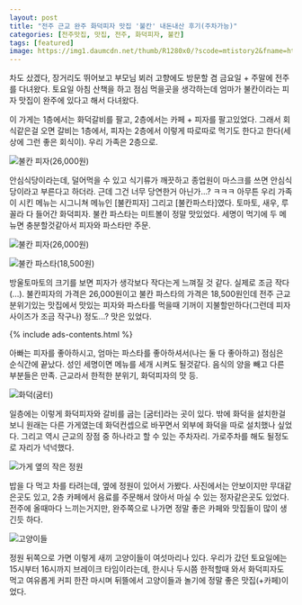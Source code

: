 ```yaml
---
layout: post
title: "전주 근교 완주 화덕피자 맛집 '불칸' 내돈내산 후기(주차가능)"
categories: [전주맛집, 맛집, 전주, 화덕피자, 불칸]
tags: [featured]
image: https://img1.daumcdn.net/thumb/R1280x0/?scode=mtistory2&fname=https%3A%2F%2Fblog.kakaocdn.net%2Fdn%2Fcjf9Z0%2FbtriaQsqBEQ%2FWE59MohetUpQyEVbNdWgyk%2Fimg.png
---
```


차도 샀겠다, 장거리도 뛰어보고 부모님 뵈러 고향에도 방문할 겸 금요일 + 주말에 전주를 다녀왔다. 토요일 아침 산책을 하고 점심 먹을곳을 생각하는데 엄마가 불칸이라는 피자 맛집이 완주에 있다고 해서 다녀왔다.

이 가게는 1층에서는 화덕갈비를 팔고, 2층에서는 카페 + 피자를 팔고있었다. 그래서 회식같은걸 오면 갈비는 1층에서, 피자는 2층에서 이렇게 따로따로 먹기도 한다고 한다(세상에 그런 좋은 회식이). 우리 가족은 2층으로.

![불칸 피자(26,000원)](https://img1.daumcdn.net/thumb/R1280x0/?scode=mtistory2&fname=https%3A%2F%2Fblog.kakaocdn.net%2Fdn%2Fcjf9Z0%2FbtriaQsqBEQ%2FWE59MohetUpQyEVbNdWgyk%2Fimg.png)

안심식당이라는데, 덜어먹을 수 있고 식기류가 깨끗하고 종업원이 마스크를 쓰면 안심식당이라고 부른다고 하더라. 근데 그건 너무 당연한거 아닌가...? ㅋㅋㅋ 아무튼 우리 가족이 시킨 메뉴는 시그니쳐 메뉴인 [불칸피자] 그리고 [불칸파스타]였다. 토마토, 새우, 루꼴라 다 들어간 화덕피자. 불칸 파스타는 미트볼이 정말 맛있었다. 세명이 먹기에 두 메뉴면 충분할것같아서 피자와 파스타만 주문.

![불칸 피자(26,000원)](https://img1.daumcdn.net/thumb/R1280x0/?scode=mtistory2&fname=https%3A%2F%2Fblog.kakaocdn.net%2Fdn%2FrHA50%2Fbtrh9A449lt%2F62PfWobudgkUtAd5TSpfSk%2Fimg.png)

![불칸 파스타(18,500원)](https://img1.daumcdn.net/thumb/R1280x0/?scode=mtistory2&fname=https%3A%2F%2Fblog.kakaocdn.net%2Fdn%2Fch4sWe%2Fbtrh8C9S9XX%2FORYY5BtKvF6yH9EtImrVv0%2Fimg.png)

방울토마토의 크기를 보면 피자가 생각보다 작다는게 느껴질 것 같다. 실제로 조금 작다(...). 불칸피자의 가격은 26,000원이고 불칸 파스타의 가격은 18,500원인데 전주 근교 분위기있는 맛집에서 맛있는 피자와 파스타를 먹을때 기꺼이 지불할만하다(그런데 피자 사이즈가 조금 작구나) 정도...? 맛은 있었다.

{% include ads-contents.html %}

아빠는 피자를 좋아하시고, 엄마는 파스타를 좋아하셔서(나는 둘 다 좋아하고) 점심은 순식간에 끝났다. 성인 세명이면 메뉴를 세개 시켜도 될것같다. 음식의 양을 빼고 다른 부분들은 만족. 근교라서 한적한 분위기, 화덕피자의 맛 등.

![화덕(굼터)](https://img1.daumcdn.net/thumb/R1280x0/?scode=mtistory2&fname=https%3A%2F%2Fblog.kakaocdn.net%2Fdn%2FnYio5%2FbtricDM1MrH%2Fveandt0E7ItMLvAheVZbV1%2Fimg.png)

일층에는 이렇게 화덕피자와 갈비를 굽는 [굼터]라는 곳이 있다. 밖에 화덕을 설치한걸 보니 원래는 다른 가게였는데 화덕컨셉으로 바꾸면서 외부에 화덕을 따로 설치했나 싶었다. 그리고 역시 근교의 장점 중 하나라고 할 수 있는 주차자리. 가로주차를 해도 될정도로 자리가 넉넉했다.

![가게 옆의 작은 정원](https://img1.daumcdn.net/thumb/R1280x0/?scode=mtistory2&fname=https%3A%2F%2Fblog.kakaocdn.net%2Fdn%2F09BkT%2FbtricEd6BPE%2FQskeuOvtWVLZGqOIAAC7L0%2Fimg.png)

밥을 다 먹고 차를 타려는데, 옆에 정원이 있어서 가봤다. 사진에서는 안보이지만 무대같은곳도 있고, 2층 카페에서 음료를 주문해서 앉아서 마실 수 있는 정자같은곳도 있었다. 전주에 올때마다 느끼는거지만, 완주쪽으로 나가면 정말 좋은 카페와 맛집들이 많이 생긴듯 하다.

![고양이들](https://img1.daumcdn.net/thumb/R1280x0/?scode=mtistory2&fname=https%3A%2F%2Fblog.kakaocdn.net%2Fdn%2FcaSHl1%2Fbtrh9RrUQIz%2F7NkeKpgZmoBif8BQHm0KBk%2Fimg.png)

정원 뒤쪽으로 가면 이렇게 새끼 고양이들이 여섯마리나 있다. 우리가 갔던 토요일에는 15시부터 16시까지 브레이크 타임이라는데, 한시나 두시쯤 한적할때 와서 화덕피자도 먹고 여유롭게 커피 한잔 마시며 뒤뜰에서 고양이들과 놀기에 정말 좋은 맛집(+카페)이었다.
